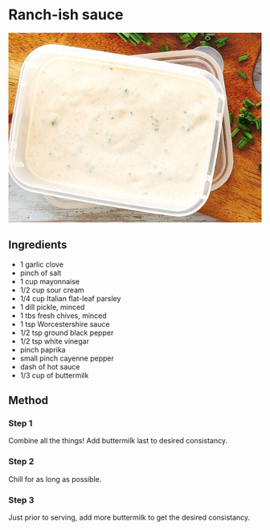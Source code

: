 # Ranch-ish sauce
![](https://raw.githubusercontent.com/fuzzwah/recipes/master/pics/Ranch-ish_sauce.jpg)
## Ingredients
* 1 garlic clove
* pinch of salt
* 1 cup mayonnaise
* 1/2 cup sour cream
* 1/4 cup Italian flat-leaf parsley
* 1 dill pickle, minced
* 1 tbs fresh chives, minced
* 1 tsp Worcestershire sauce
* 1/2 tsp ground black pepper
* 1/2 tsp white vinegar
* pinch paprika
* small pinch cayenne pepper
* dash of hot sauce
* 1/3 cup of buttermilk
## Method
### Step 1
Combine all the things! Add buttermilk last to desired consistancy.
### Step 2
Chill for as long as possible.
### Step 3
Just prior to serving, add more buttermilk to get the desired consistancy.
